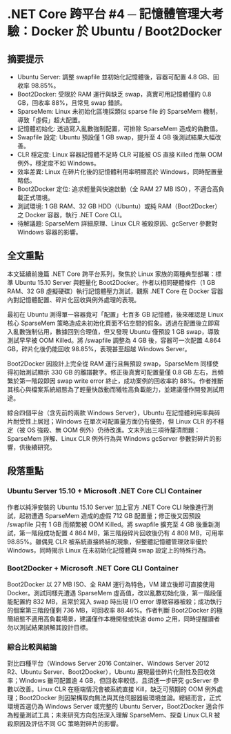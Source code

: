 # .NET Core 跨平台 #4 ─ 記憶體管理大考驗：Docker 於 Ubuntu / Boot2Docker

## 摘要提示
- Ubuntu Server: 調整 swapfile 並初始化記憶體後，容器可配置 4.8 GB、回收率 98.85%。
- Boot2Docker: 受限於 RAM 運行與缺乏 swap，真實可用記憶體僅約 0.8 GB，回收率 88%，且常見 swap 錯誤。
- SparseMem: Linux 未初始化區塊採類似 sparse file 的 SparseMem 機制，導致「虛假」超大配置。
- 記憶體初始化: 透過寫入亂數強制配置，可排除 SparseMem 造成的偽數值。
- Swapfile 設定: Ubuntu 預設僅 1 GB swap，提升至 4 GB 後測試結果大幅改善。
- CLR 穩定度: Linux 容器記憶體不足時 CLR 可能被 OS 直接 Killed 而無 OOM 例外，穩定度不如 Windows。
- 效率差異: Linux 在碎片化後的記憶體利用率明顯高於 Windows，同時配置量略低。
- Boot2Docker 定位: 追求輕量與快速啟動（全 RAM 27 MB ISO），不適合高負載正式環境。
- 測試環境: 1 GB RAM、32 GB HDD（Ubuntu）或純 RAM（Boot2Docker）之 Docker 容器，執行 .NET Core CLI。
- 待解議題: SparseMem 詳細原理、Linux CLR 被殺原因、gcServer 參數對 Windows 容器的影響。

## 全文重點
本文延續前幾篇 .NET Core 跨平台系列，聚焦於 Linux 家族的兩種典型部署：標準 Ubuntu 15.10 Server 與輕量化 Boot2Docker。作者以相同硬體條件（1 GB RAM、32 GB 虛擬硬碟）執行記憶體壓力測試，觀察 .NET Core 在 Docker 容器內對記憶體配置、碎片化回收與例外處理的表現。

最初在 Ubuntu 測得單一容器竟可「配置」七百多 GB 記憶體，後來確認是 Linux 核心 SparseMem 策略造成未初始化頁面不佔空間的假象。透過在配置後立即寫入亂數強制佔用，數據回到合理值，但又發現 Ubuntu 僅預設 1 GB swap，導致測試早早被 OOM Killed。將 /swapfile 調整為 4 GB 後，容器可一次配置 4.864 GB，碎片化後仍能回收 98.85%，表現甚至超越 Windows Server。

Boot2Docker 因設計上完全從 RAM 運行且無預設 swap，SparseMem 同樣使得初始測試顯示 330 GB 的離譜數字。修正後真實可配置量僅 0.8 GB 左右，且頻繁於第一階段即因 swap write error 終止，成功案例的回收率約 88%。作者推斷其核心與檔案系統組態為了輕量快啟動而犧牲高負載能力，並建議僅作開發測試用途。

綜合四個平台（含先前的兩款 Windows Server），Ubuntu 在記憶體利用率與碎片耐受性上居冠；Windows 在單次可配置量方面仍有優勢，但 Linux CLR 的不穩定（被 OS 強殺、無 OOM 例外）仍待改進。文末列出三項待釐清問題：SparseMem 詳解、Linux CLR 例外行為與 Windows gcServer 參數對碎片的影響，供後續研究。

## 段落重點
### Ubuntu Server 15.10 + Microsoft .NET Core CLI Container
作者以純淨安裝的 Ubuntu 15.10 Server 加上官方 .NET Core CLI 映像進行測試，起初遭遇 SparseMem 造成的虛假 712 GB 配置量；修正後又因預設 /swapfile 只有 1 GB 而頻繁被 OOM Killed。將 swapfile 擴充至 4 GB 後重新測試，第一階段成功配置 4 864 MB，第三階段碎片回收後仍有 4 808 MB，可用率 98.85%。雖偶見 CLR 被系統直接終結的現象，但整體記憶體管理效率優於 Windows，同時揭示 Linux 在未初始化記憶體與 swap 設定上的特殊行為。

### Boot2Docker + Microsoft .NET Core CLI Container
Boot2Docker 以 27 MB ISO、全 RAM 運行為特色，VM 建立後即可直接使用 Docker。測試同樣先遭遇 SparseMem 虛高值，改以亂數初始化後，第一階段僅能配置約 832 MB，且常於寫入 swap 時出現 I/O error 導致容器被殺；成功執行的個案第三階段僅剩 736 MB，可回收率 88.46%。作者判斷 Boot2Docker 的極簡組態不適用高負載場景，建議僅作本機開發或快速 demo 之用，同時提醒讀者勿以測試結果誤解其設計目標。

### 綜合比較與結論
對比四種平台（Windows Server 2016 Container、Windows Server 2012 R2、Ubuntu Server、Boot2Docker），Ubuntu 展現最佳碎片化耐性及回收效率；Windows 雖可配置逾 4 GB，但回收率較低，且須進一步研究 gcServer 參數以改善。Linux CLR 在極端情況會被系統直接 Kill，缺乏可預期的 OOM 例外處理；Boot2Docker 則因架構取向無法與其他伺服器級環境並論。總結而言，正式環境首選仍為 Windows Server 或完整的 Ubuntu Server，Boot2Docker 適合作為輕量測試工具；未來研究方向包括深入理解 SparseMem、探查 Linux CLR 被殺原因及評估不同 GC 策略對碎片的影響。